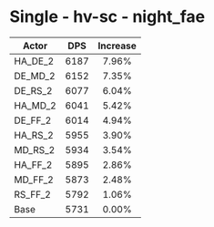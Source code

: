 # Single - hv-sc - night_fae
| Actor | DPS | Increase |
|---|:---:|:---:|
|HA_DE_2|6187|7.96%|
|DE_MD_2|6152|7.35%|
|DE_RS_2|6077|6.04%|
|HA_MD_2|6041|5.42%|
|DE_FF_2|6014|4.94%|
|HA_RS_2|5955|3.90%|
|MD_RS_2|5934|3.54%|
|HA_FF_2|5895|2.86%|
|MD_FF_2|5873|2.48%|
|RS_FF_2|5792|1.06%|
|Base|5731|0.00%|
